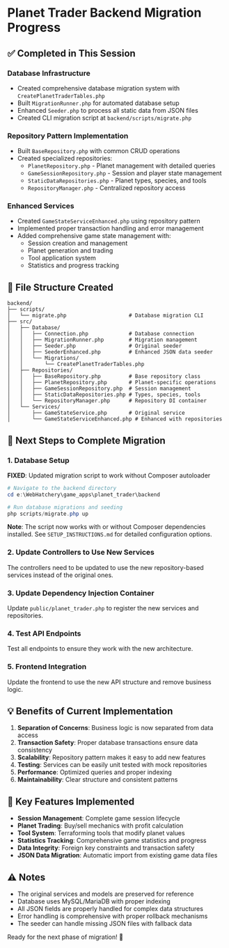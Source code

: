 # Planet Trader Backend Migration Progress

## ✅ Completed in This Session

### Database Infrastructure
- Created comprehensive database migration system with `CreatePlanetTraderTables.php`
- Built `MigrationRunner.php` for automated database setup
- Enhanced `Seeder.php` to process all static data from JSON files
- Created CLI migration script at `backend/scripts/migrate.php`

### Repository Pattern Implementation
- Built `BaseRepository.php` with common CRUD operations
- Created specialized repositories:
  - `PlanetRepository.php` - Planet management with detailed queries
  - `GameSessionRepository.php` - Session and player state management
  - `StaticDataRepositories.php` - Planet types, species, and tools
  - `RepositoryManager.php` - Centralized repository access

### Enhanced Services
- Created `GameStateServiceEnhanced.php` using repository pattern
- Implemented proper transaction handling and error management
- Added comprehensive game state management with:
  - Session creation and management
  - Planet generation and trading
  - Tool application system
  - Statistics and progress tracking

## 📁 File Structure Created

```
backend/
├── scripts/
│   └── migrate.php                    # Database migration CLI
├── src/
│   ├── Database/
│   │   ├── Connection.php             # Database connection
│   │   ├── MigrationRunner.php        # Migration management
│   │   ├── Seeder.php                 # Original seeder
│   │   ├── SeederEnhanced.php         # Enhanced JSON data seeder
│   │   └── Migrations/
│   │       └── CreatePlanetTraderTables.php
│   ├── Repositories/
│   │   ├── BaseRepository.php         # Base repository class
│   │   ├── PlanetRepository.php       # Planet-specific operations
│   │   ├── GameSessionRepository.php  # Session management
│   │   ├── StaticDataRepositories.php # Types, species, tools
│   │   └── RepositoryManager.php      # Repository DI container
│   └── Services/
│       ├── GameStateService.php       # Original service
│       └── GameStateServiceEnhanced.php # Enhanced with repositories
```

## 🚀 Next Steps to Complete Migration

### 1. Database Setup
**FIXED**: Updated migration script to work without Composer autoloader

```powershell
# Navigate to the backend directory
cd e:\WebHatchery\game_apps\planet_trader\backend

# Run database migrations and seeding
php scripts/migrate.php up
```

**Note**: The script now works with or without Composer dependencies installed. See `SETUP_INSTRUCTIONS.md` for detailed configuration options.

### 2. Update Controllers to Use New Services
The controllers need to be updated to use the new repository-based services instead of the original ones.

### 3. Update Dependency Injection Container
Update `public/planet_trader.php` to register the new services and repositories.

### 4. Test API Endpoints
Test all endpoints to ensure they work with the new architecture.

### 5. Frontend Integration
Update the frontend to use the new API structure and remove business logic.

## 💡 Benefits of Current Implementation

1. **Separation of Concerns**: Business logic is now separated from data access
2. **Transaction Safety**: Proper database transactions ensure data consistency
3. **Scalability**: Repository pattern makes it easy to add new features
4. **Testing**: Services can be easily unit tested with mock repositories
5. **Performance**: Optimized queries and proper indexing
6. **Maintainability**: Clear structure and consistent patterns

## 🔧 Key Features Implemented

- **Session Management**: Complete game session lifecycle
- **Planet Trading**: Buy/sell mechanics with profit calculation
- **Tool System**: Terraforming tools that modify planet values
- **Statistics Tracking**: Comprehensive game statistics and progress
- **Data Integrity**: Foreign key constraints and transaction safety
- **JSON Data Migration**: Automatic import from existing game data files

## ⚠️ Notes

- The original services and models are preserved for reference
- Database uses MySQL/MariaDB with proper indexing
- All JSON fields are properly handled for complex data structures
- Error handling is comprehensive with proper rollback mechanisms
- The seeder can handle missing JSON files with fallback data

Ready for the next phase of migration! 🚀
